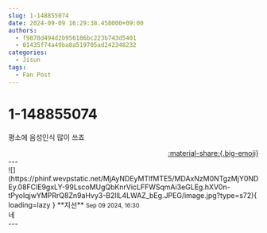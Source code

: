 ```yaml
---
slug: 1-148855074
date: 2024-09-09 16:29:38.458000+09:00
authors:
  - f9878d494d2b956186bc223b743d5401
  - 01435f74a49ba8a519705ad242348232
categories:
  - Jisun
tags:
  - Fan Post
---
```


# 1-148855074

<div class="post-container" markdown="1">
<div class="content-container md-sidebar__scrollwrap" markdown="1">

평소에 음성인식 많이 쓰죠

</div>
</div>

<div style="text-align: right;" markdown="1">
<a href="https://weverse.io/fromis9/fanpost/1-148855074" style="text-align: right;">:material-share:{.big-emoji}</a>
</div>
---

<div class="comments-container md-sidebar__scrollwrap" markdown="1">
<div class="comment" markdown="1">
<div class='id-container' markdown="1">
![](https://phinf.wevpstatic.net/MjAyNDEyMTlfMTE5/MDAxNzM0NTgzMjY0NDEy.08FClE9gxLY-99LscoMUgQbKnrVicLFFWSqmAi3eGLEg.hXV0n-tPyoIqjwYMPRrQ8Zn9aHvy3-B2llL4LWAZ_bEg.JPEG/image.jpg?type=s72){ loading=lazy }
**<span class="artist">지선</span>** <small>Sep 09 2024, 16:30</small><br>
</div>
<div class='comment-body' markdown="1">
네
</div>
</div>
</div>
---
